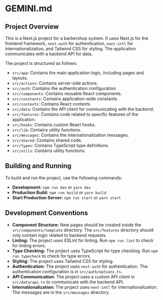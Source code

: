 # GEMINI.md

## Project Overview

This is a Next.js project for a barbershop system. It uses Next.js for the frontend framework, `next-auth` for authentication, `next-intl` for internationalization, and Tailwind CSS for styling. The application communicates with a backend API for data.

The project is structured as follows:

-   `src/app`: Contains the main application logic, including pages and layouts.
-   `src/actions`: Contains server-side actions.
-   `src/auth`: Contains the authentication configuration.
-   `src/components`: Contains reusable React components.
-   `src/constants`: Contains application-wide constants.
-   `src/contexts`: Contains React contexts.
-   `src/data`: Contains the API client for communicating with the backend.
-   `src/features`: Contains code related to specific features of the application.
-   `src/hooks`: Contains custom React hooks.
-   `src/lib`: Contains utility functions.
-   `src/messages`: Contains the internationalization messages.
-   `src/shared`: Contains shared code.
-   `src/types`: Contains TypeScript type definitions.
-   `src/utils`: Contains utility functions.

## Building and Running

To build and run the project, use the following commands:

-   **Development:** `npm run dev` or `yarn dev`
-   **Production Build:** `npm run build` or `yarn build`
-   **Start Production Server:** `npm run start` or `yarn start`

## Development Conventions

-   **Component Structure:** New pages should be created inside the `src/components/template` directory. The `src/features` directory should only contain logic related to backend requests.
-   **Linting:** The project uses ESLint for linting. Run `npm run lint` to check for linting errors.
-   **Type Checking:** The project uses TypeScript for type checking. Run `npm run typecheck` to check for type errors.
-   **Styling:** The project uses Tailwind CSS for styling.
-   **Authentication:** The project uses `next-auth` for authentication. The authentication configuration is in `src/auth/options.ts`.
-   **API Communication:** The project uses a custom API client in `src/data/api.ts` to communicate with the backend API.
-   **Internationalization:** The project uses `next-intl` for internationalization. The messages are in the `src/messages` directory.
